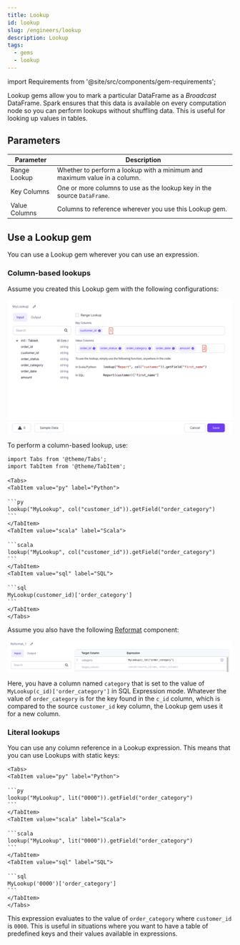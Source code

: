 ```yaml
---
title: Lookup
id: lookup
slug: /engineers/lookup
description: Lookup
tags:
  - gems
  - lookup
---
```


import Requirements from '@site/src/components/gem-requirements';

<Requirements
  python_package_name=""
  python_package_version=""
  scala_package_name=""
  scala_package_version=""
  scala_lib=""
  python_lib=""
  uc_single="14.3+"
  uc_shared="Not Supported"
  livy="3.0.1"
/>

Lookup gems allow you to mark a particular DataFrame as a _Broadcast_ DataFrame. Spark ensures that this data is available on every computation node so you can perform lookups without shuffling data. This is useful for looking up values in tables.

## Parameters

| Parameter     | Description                                                               |
| ------------- | ------------------------------------------------------------------------- |
| Range Lookup  | Whether to perform a lookup with a minimum and maximum value in a column. |
| Key Columns   | One or more columns to use as the lookup key in the source `DataFrame`.   |
| Value Columns | Columns to reference wherever you use this Lookup gem.                    |

## Use a Lookup gem

You can use a Lookup gem wherever you can use an expression.

### Column-based lookups

Assume you created this Lookup gem with the following configurations:

![Lookup UI](./img/lookup_ui.png)

To perform a column-based lookup, use:

````mdx-code-block
import Tabs from '@theme/Tabs';
import TabItem from '@theme/TabItem';

<Tabs>
<TabItem value="py" label="Python">

```py
lookup("MyLookup", col("customer_id")).getField("order_category")
```
</TabItem>
<TabItem value="scala" label="Scala">

```scala
lookup("MyLookup", col("customer_id")).getField("order_category")
```
</TabItem>
<TabItem value="sql" label="SQL">

```sql
MyLookup(customer_id)['order_category']
```
</TabItem>
</Tabs>
````

Assume you also have the following [Reformat](/engineers/reformat) component:

![Reformat example](./img/lookup_use.png)

Here, you have a column named `category` that is set to the value of `MyLookup(c_id)['order_category']` in SQL Expression mode. Whatever the value of `order_category` is for the key found in the `c_id` column, which is compared to the source `customer_id` key column, the Lookup gem uses it for a new column.

### Literal lookups

You can use any column reference in a Lookup expression. This means that you can use Lookups with static keys:

````mdx-code-block
<Tabs>
<TabItem value="py" label="Python">

```py
lookup("MyLookup", lit("0000")).getField("order_category")
```
</TabItem>
<TabItem value="scala" label="Scala">

```scala
lookup("MyLookup", lit("0000")).getField("order_category")
```
</TabItem>
<TabItem value="sql" label="SQL">

```sql
MyLookup('0000')['order_category']
```
</TabItem>
</Tabs>
````

This expression evaluates to the value of `order_category` where `customer_id` is `0000`. This is useful in situations where you want to have a table of predefined keys and their values available in expressions.
